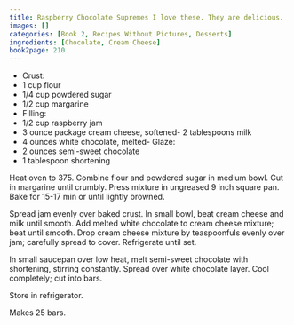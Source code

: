 ```yaml
---
title: Raspberry Chocolate Supremes I love these. They are delicious.
images: []
categories: [Book 2, Recipes Without Pictures, Desserts]
ingredients: [Chocolate, Cream Cheese]
book2page: 210
---
```


- Crust:
- 1 cup flour
- 1/4 cup powdered sugar
- 1/2 cup margarine
- Filling:
- 1/2 cup raspberry jam
- 3 ounce package cream cheese, softened- 2 tablespoons milk
- 4 ounces white chocolate, melted- Glaze:
- 2 ounces semi-sweet chocolate
- 1 tablespoon shortening

Heat oven to 375. Combine flour and powdered sugar in medium bowl. Cut in margarine until crumbly. Press mixture in ungreased 9 inch square pan. Bake for 15-17 min or until lightly browned. 

Spread jam evenly over baked crust. In small bowl, beat cream cheese and milk until smooth. Add melted white chocolate to cream cheese mixture; beat until smooth. Drop cream cheese mixture by teaspoonfuls evenly over jam; carefully spread to cover. Refrigerate until set. 

In small saucepan over low heat, melt semi-sweet chocolate with shortening, stirring constantly. Spread over white chocolate layer. Cool completely; cut into bars. 

Store in refrigerator. 

Makes 25 bars.